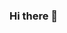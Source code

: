 ### Hi there 👋

<div class="test"></div>
<style>
.test {
  width: 100px; 
  heigth: 100px;
  background-color: white;
}
</style>
<!--
**santioconglobal/santioconglobal** is a ✨ _special_ ✨ repository because its `README.md` (this file) appears on your GitHub profile.

Here are some ideas to get you started:

- 🔭 I’m currently working on ...
- 🌱 I’m currently learning ...
- 👯 I’m looking to collaborate on ...
- 🤔 I’m looking for help with ...
- 💬 Ask me about ...
- 📫 How to reach me: ...
- 😄 Pronouns: ...
- ⚡ Fun fact: ...
-->
